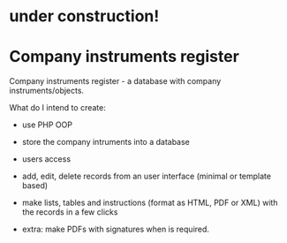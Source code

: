 # under construction!

# Company instruments register

Company instruments register - a database with company instruments/objects.

What do I intend to create:
- use PHP OOP
- store the company intruments into a database
- users access 
- add, edit, delete records from an user interface (minimal or template based)
- make lists, tables and instructions (format as HTML, PDF or XML) with the records in a few clicks

- extra: make PDFs with signatures when is required. 
